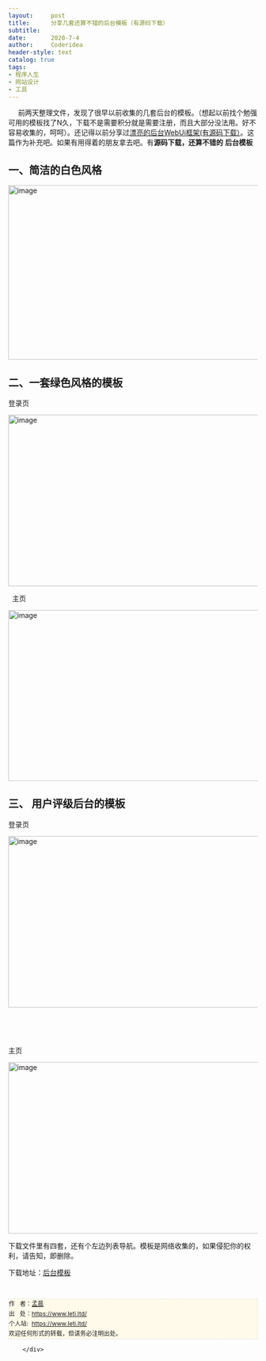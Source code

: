 ```yaml
---
layout:     post
title:      分享几套还算不错的后台模板（有源码下载）
subtitle:   
date:       2020-7-4
author:     Coderidea
header-style: text
catalog: true
tags:
- 程序人生
- 网站设计
- 工具
--- 
```

<div class="postBody">
			<div id="cnblogs_post_body" class="blogpost-body"><p>     前两天整理文件，发现了很早以前收集的几套后台的模板。（想起以前找个勉强可用的模板找了N久，下载不是需要积分就是需要注册，而且大部分没法用。好不容易收集的，呵呵）。还记得以前分享过<a id="ctl03_TitleUrl" class="postTitle2" href="https://www.leti.ltd/archive/2011/09/05/2167606.html">漂亮的后台WebUi框架(有源码下载）</a>。这篇作为补充吧。如果有用得着的朋友拿去吧。有<strong>源码下载，还算不错的</strong> <strong>后台模板 </strong></p>
<h2>一、简洁的白色风格</h2>
<p><a href="http://images.cnblogs.com/cnblogs_com/xiaoyao2011/201201/201201131534026370.png"><img class="magplus" title="点击查看原始大小图片" src="https://images.cnblogs.com/cnblogs_com/xiaoyao2011/201201/201201131534046761.png" alt="image" width="800" height="352" /></a></p>
<h2>二、一套绿色风格的模板</h2>
<p>登录页</p>
<p><a href="http://images.cnblogs.com/cnblogs_com/xiaoyao2011/201201/201201131534067087.png"><img title="image" src="https://images.cnblogs.com/cnblogs_com/xiaoyao2011/201201/201201131534087412.png" alt="image" width="800" height="346" /></a></p>
<p>  主页</p>
<p><a href="http://images.cnblogs.com/cnblogs_com/xiaoyao2011/201201/201201131534102230.png"><img title="image" src="https://images.cnblogs.com/cnblogs_com/xiaoyao2011/201201/201201131534128444.png" alt="image" width="800" height="345" /></a></p>
<h2>三、 用户评级后台的模板</h2>
<p>登录页</p>
<p><a href="http://images.cnblogs.com/cnblogs_com/xiaoyao2011/201201/201201131534131900.png"><img title="image" src="https://images.cnblogs.com/cnblogs_com/xiaoyao2011/201201/201201131534148703.png" alt="image" width="800" height="346" /></a></p>
<p> </p>
<p> </p>
<p>主页</p>
<p><a href="http://images.cnblogs.com/cnblogs_com/xiaoyao2011/201201/201201131534169934.png"><img title="image" src="https://images.cnblogs.com/cnblogs_com/xiaoyao2011/201201/201201131534189420.png" alt="image" width="800" height="346" /></a></p>
<p>下载文件里有四套，还有个左边列表导航。模板是网络收集的，如果侵犯你的权利，请告知，即删除。</p>
<p>下载地址：<a href="http://files.cnblogs.com/xiaoyao2011/%E5%90%8E%E5%8F%B0%E5%8F%AF%E7%94%A8%E7%9A%84%E6%A8%A1%E6%9D%BF.rar">后台模板</a></p>


<div id="ckepop"> </div>
<div>
<p id="PSignature" style="line-height:20px;background:#FFFAEA no-repeat 2% 50%;font-size:12px;border:#e0e0e0 1px dashed;">作   者：<a href="https://www.leti.ltd/">孟晨</a> <br /> 出   处：<a href="https://www.leti.ltd/">https://www.leti.ltd/</a> <br />个人站:  <a href="https://www.leti.ltd/">https://www.leti.ltd/</a><br />欢迎任何形式的转载，但请务必注明出处。</p>
</div></div><div id="MySignature"></div>
<div class="clear"></div>
<div id="blog_post_info_block">
<div id="BlogPostCategory"></div>
<div id="EntryTag"></div>
<div id="blog_post_info">
</div>
<div class="clear"></div>
<div id="post_next_prev"></div>
</div>


		</div>